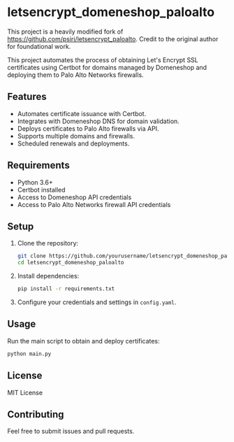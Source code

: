 # letsencrypt_domeneshop_paloalto

This project is a heavily modified fork of https://github.com/psiri/letsencrypt_paloalto. Credit to the original author for foundational work.

This project automates the process of obtaining Let's Encrypt SSL certificates using Certbot for domains managed by Domeneshop and deploying them to Palo Alto Networks firewalls.

## Features

- Automates certificate issuance with Certbot.
- Integrates with Domeneshop DNS for domain validation.
- Deploys certificates to Palo Alto firewalls via API.
- Supports multiple domains and firewalls.
- Scheduled renewals and deployments.

## Requirements

- Python 3.6+
- Certbot installed
- Access to Domeneshop API credentials
- Access to Palo Alto Networks firewall API credentials

## Setup

1. Clone the repository:

   ```bash
   git clone https://github.com/yourusername/letsencrypt_domeneshop_paloalto.git
   cd letsencrypt_domeneshop_paloalto
   ```

2. Install dependencies:

   ```bash
   pip install -r requirements.txt
   ```

3. Configure your credentials and settings in `config.yaml`.

## Usage

Run the main script to obtain and deploy certificates:

```bash
python main.py
```

## License

MIT License

## Contributing

Feel free to submit issues and pull requests.

